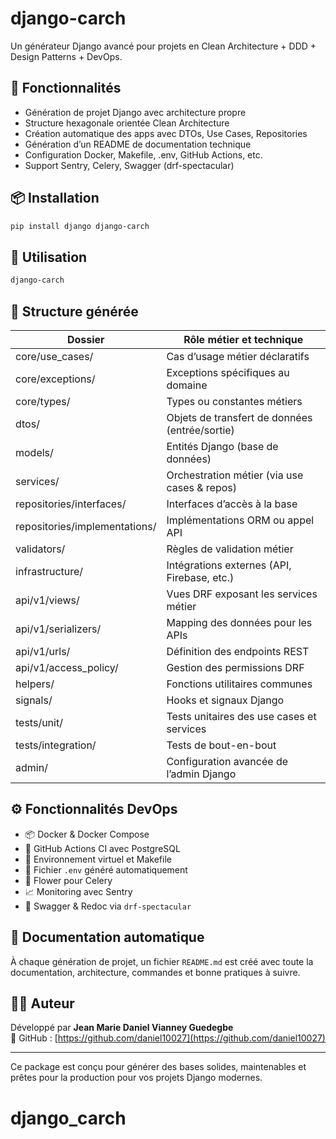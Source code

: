 # django-carch

Un générateur Django avancé pour projets en Clean Architecture + DDD + Design Patterns + DevOps.

## 🚀 Fonctionnalités

- Génération de projet Django avec architecture propre
- Structure hexagonale orientée Clean Architecture
- Création automatique des apps avec DTOs, Use Cases, Repositories
- Génération d’un README de documentation technique
- Configuration Docker, Makefile, .env, GitHub Actions, etc.
- Support Sentry, Celery, Swagger (drf-spectacular)

## 📦 Installation

```bash
pip install django django-carch
```

## 📂 Utilisation

```bash
django-carch
```

## 🧱 Structure générée

| Dossier                          | Rôle métier et technique                            |
|----------------------------------|-----------------------------------------------------|
| core/use_cases/                  | Cas d’usage métier déclaratifs                     |
| core/exceptions/                 | Exceptions spécifiques au domaine                  |
| core/types/                      | Types ou constantes métiers                        |
| dtos/                            | Objets de transfert de données (entrée/sortie)     |
| models/                          | Entités Django (base de données)                   |
| services/                        | Orchestration métier (via use cases & repos)       |
| repositories/interfaces/         | Interfaces d’accès à la base                       |
| repositories/implementations/    | Implémentations ORM ou appel API                   |
| validators/                      | Règles de validation métier                        |
| infrastructure/                  | Intégrations externes (API, Firebase, etc.)        |
| api/v1/views/                    | Vues DRF exposant les services métier              |
| api/v1/serializers/              | Mapping des données pour les APIs                  |
| api/v1/urls/                     | Définition des endpoints REST                      |
| api/v1/access_policy/            | Gestion des permissions DRF                        |
| helpers/                         | Fonctions utilitaires communes                     |
| signals/                         | Hooks et signaux Django                            |
| tests/unit/                      | Tests unitaires des use cases et services          |
| tests/integration/               | Tests de bout-en-bout                              |
| admin/                           | Configuration avancée de l’admin Django            |

## ⚙️ Fonctionnalités DevOps

- 📦 Docker & Docker Compose
- 🌿 GitHub Actions CI avec PostgreSQL
- 🐍 Environnement virtuel et Makefile
- 📄 Fichier `.env` généré automatiquement
- 🌼 Flower pour Celery
- 📈 Monitoring avec Sentry
- 🧩 Swagger & Redoc via `drf-spectacular`

## 📖 Documentation automatique

À chaque génération de projet, un fichier `README.md` est créé avec toute la documentation, architecture, commandes et bonne pratiques à suivre.

## 👨‍💻 Auteur

Développé par **Jean Marie Daniel Vianney Guedegbe**  
🔗 GitHub : [https://github.com/daniel10027](https://github.com/daniel10027)

---

Ce package est conçu pour générer des bases solides, maintenables et prêtes pour la production pour vos projets Django modernes.
# django_carch
